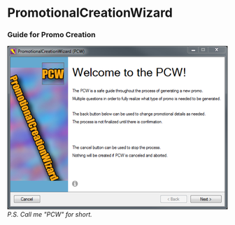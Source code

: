 # PromotionalCreationWizard
### Guide for Promo Creation
![PCW Screen](/resources/PCW_Screen.PNG)
_P.S. Call me "PCW" for short._
